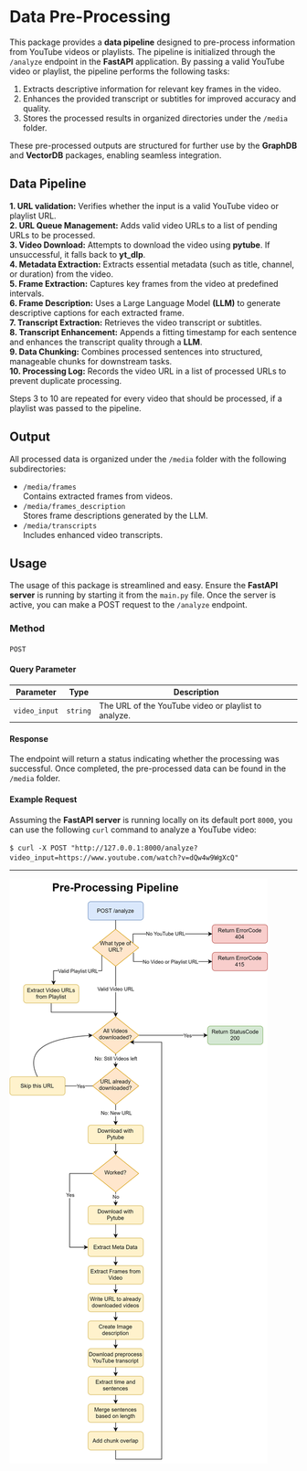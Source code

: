 # Data Pre-Processing

This package provides a **data pipeline** designed to pre-process information from YouTube videos or playlists. The pipeline is initialized through the `/analyze` endpoint in the **FastAPI** application. By passing a valid YouTube video or playlist, the pipeline performs the following tasks:

1. Extracts descriptive information for relevant key frames in the video.
2. Enhances the provided transcript or subtitles for improved accuracy and quality.
3. Stores the processed results in organized directories under the `/media` folder.

These pre-processed outputs are structured for further use by the **GraphDB** and **VectorDB** packages, enabling seamless integration.

## Data Pipeline

**1. URL validation:** Verifies whether the input is a valid YouTube video or playlist URL.  
**2. URL Queue Management:** Adds valid video URLs to a list of pending URLs to be processed.  
**3. Video Download:** Attempts to download the video using **pytube**. If unsuccessful, it falls back to **yt_dlp**.  
**4. Metadata Extraction:** Extracts essential metadata (such as title, channel, or duration) from the video.  
**5. Frame Extraction:** Captures key frames from the video at predefined intervals.  
**6. Frame Description:** Uses a Large Language Model **(LLM)** to generate descriptive captions for each extracted frame.  
**7. Transcript Extraction:** Retrieves the video transcript or subtitles.  
**8. Transcript Enhancement:** Appends a fitting timestamp for each sentence and enhances the transcript quality through a **LLM**.  
**9. Data Chunking:** Combines processed sentences into structured, manageable chunks for downstream tasks.  
**10. Processing Log:** Records the video URL in a list of processed URLs to prevent duplicate processing.  

Steps 3 to 10 are repeated for every video that should be processed, if a playlist was passed to the pipeline.

## Output

All processed data is organized under the `/media` folder with the following subdirectories:

- `/media/frames`  
Contains extracted frames from videos.  
- `/media/frames_description`  
Stores frame descriptions generated by the LLM.  
- `/media/transcripts`  
Includes enhanced video transcripts.  

## Usage

The usage of this package is streamlined and easy. Ensure the **FastAPI server** is running by starting it from the `main.py` file. Once the server is active, you can make a POST request to the `/analyze` endpoint.

### Method

`POST`

#### Query Parameter

| Parameter | Type | Description |
| --- | --- | --- |
| `video_input` | `string` | The URL of the YouTube video or playlist to analyze. |

#### Response

The endpoint will return a status indicating whether the processing was successful. Once completed, the pre-processed data can be found in the `/media` folder.

#### Example Request

Assuming the **FastAPI server** is running locally on its default port `8000`, you can use the following `curl` command to analyze a YouTube video:

`$ curl -X POST "http://127.0.0.1:8000/analyze?video_input=https://www.youtube.com/watch?v=dQw4w9WgXcQ"`

---

<img src="/media/images/pre-processing-pipeline.svg" alt="Data Pipeline Image" data-dark="/media/images/pre-processing-pipeline-dark.svg" />
